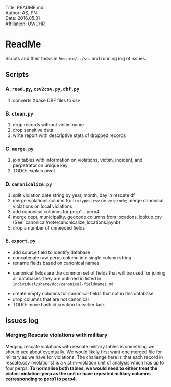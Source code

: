 Title: README.md  
Author: AS, PN  
Date:   2016.05.31  
Afflilation: UWCHR  

# ReadMe 

Scripts and their tasks in `Rescate/../src` and running log of issues.

## Scripts

### A. `read.py`, `csv2csv.py`, `dbf.py`
1. converts Xbase DBF files to csv

### B. `clean.py`
1. drop records without victim name
2. drop sensitive data
3. write report with descriptive stats of dropped records

### C. `merge.py`
1. join tables with information on violations, victim, incident, and perpetrator on unique key
2. TODO: explain pivot

### D. `canonicalize.py`
1. split violation date string by year, month, day in rescate df
2. merge violations column from `vtypes.csv` on `vytpcode`; merge canonical violations on local violations
3. add canonical columns for perp1... perp4
5. merge dept, municipality, geocode columns from locations_lookup.csv (See `canonical/note/canonicalize_locations.ipynb)
6. drop a number of unneeded fields

### E. `export.py`
* add source field to identify database
* concatenate raw perps column into single column string
* rename fields based on canonical names 
 - canonical fields are the common set of fields that will be used for joining all databases; they are outlined in listed in `individual/share/doc/canonical-fieldnames.md`
* create empty columns for canonical fields that not in this database 
* drop columns that are not canonical
* TODO: move hash id creation to earlier task

## Issues log

### Merging Rescate violations with military
Merging rescate violations with rescate military tables is something we should see about eventually. We would likely first want one merged file for military as we have for violations. The challenge here is that each record in rescate.csv (violations) is a victim-violation unit of analysis which has up to four perps. **To normalise both tables, we would need to either treat the victim-violation-perp as the unit or have repeated mililary columns corresponding to perp1 to perp4.**
